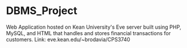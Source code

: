 # DBMS_Project
 Web Application hosted on Kean University's Eve server built using PHP, MySQL, and HTML that handles and stores financial transactions for customers.
Link: eve.kean.edu/~brodavia/CPS3740
